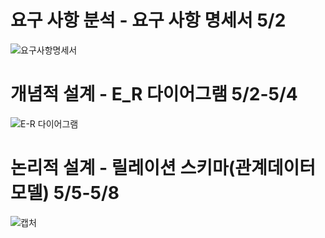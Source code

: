 # 요구 사항 분석  - 요구 사항 명세서 5/2
![요구사항명세서](https://user-images.githubusercontent.com/79950254/117246903-5b89d400-ae78-11eb-9310-44fe4d8f7275.PNG)
# 개념적 설계 - E_R 다이어그램 5/2-5/4
![E-R 다이어그램](https://user-images.githubusercontent.com/79950254/117562248-6b9fee80-b0d8-11eb-966f-2ca63ce0fd77.png)
# 논리적 설계 - 릴레이션 스키마(관계데이터모델) 5/5-5/8
![캡처](https://user-images.githubusercontent.com/79950254/117247900-08b11c00-ae7a-11eb-979b-a675727f9ef3.PNG)


